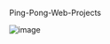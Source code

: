  Ping-Pong-Web-Projects

![image](https://user-images.githubusercontent.com/82091624/222517104-31203c9a-2a77-4305-af8e-ad8e9f58272a.png)
